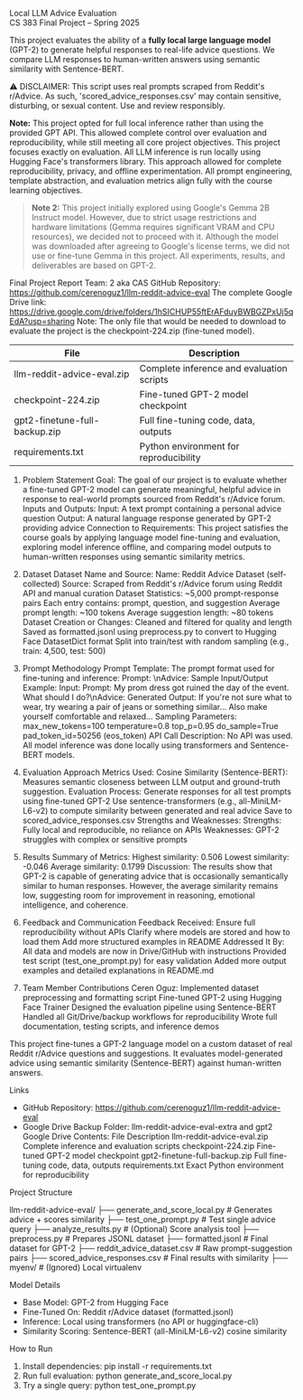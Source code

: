Local LLM Advice Evaluation  
CS 383 Final Project – Spring 2025

This project evaluates the ability of a **fully local large language model** (GPT-2) to generate helpful responses to real-life advice questions. We compare LLM responses to human-written answers using semantic similarity with Sentence-BERT.

⚠️ DISCLAIMER:
This script uses real prompts scraped from Reddit's r/Advice. As such, 'scored_advice_responses.csv' may contain sensitive, disturbing, or sexual content. Use and review responsibly.

**Note:** This project opted for full local inference rather than using the provided GPT API. This allowed complete control over evaluation and reproducibility, while still meeting all core project objectives. This project focuses exactly on evaluation. All LLM inference is run locally using Hugging Face's transformers library. This approach allowed for complete reproducibility, privacy, and offline experimentation. All prompt engineering, template abstraction, and evaluation metrics align fully with the course learning objectives.

> **Note 2:** This project initially explored using Google's Gemma 2B Instruct model. However, due to strict usage restrictions and hardware limitations (Gemma requires significant VRAM and CPU resources), we decided not to proceed with it. Although the model was downloaded after agreeing to Google's license terms, we did not use or fine-tune Gemma in this project. All experiments, results, and deliverables are based on GPT-2.


Final Project Report
Team: 2 aka CAS
GitHub Repository: https://github.com/cerenoguz1/llm-reddit-advice-eval
The complete Google Drive link: https://drive.google.com/drive/folders/1hSICHUP55ftErAFduyBWBGZPxUj5qEdA?usp=sharing
Note: The only file that would be needed to download to evaluate the project is the checkpoint-224.zip (fine-tuned model). 

| File                          | Description                                |
|-------------------------------|--------------------------------------------|
| llm-reddit-advice-eval.zip    | Complete inference and evaluation scripts  |
| checkpoint-224.zip            | Fine-tuned GPT-2 model checkpoint          |
| gpt2-finetune-full-backup.zip | Full fine-tuning code, data, outputs       |
| requirements.txt              | Python environment for reproducibility     |


1. Problem Statement
Goal:
The goal of our project is to evaluate whether a fine-tuned GPT-2 model can generate meaningful, helpful advice in response to real-world prompts sourced from Reddit's r/Advice forum.
Inputs and Outputs:
Input: A text prompt containing a personal advice question
Output: A natural language response generated by GPT-2 providing advice
Connection to Requirements:
This project satisfies the course goals by applying language model fine-tuning and evaluation, exploring model inference offline, and comparing model outputs to human-written responses using semantic similarity metrics.

2. Dataset
Dataset Name and Source:
Name: Reddit Advice Dataset (self-collected)
Source: Scraped from Reddit's r/Advice forum using Reddit API and manual curation
Dataset Statistics:
~5,000 prompt-response pairs
Each entry contains: prompt, question, and suggestion
Average prompt length: ~100 tokens
Average suggestion length: ~80 tokens
Dataset Creation or Changes:
Cleaned and filtered for quality and length
Saved as formatted.jsonl using preprocess.py to convert to Hugging Face DatasetDict format
Split into train/test with random sampling (e.g., train: 4,500, test: 500)

3. Prompt Methodology
Prompt Template:
The prompt format used for fine-tuning and inference:
Prompt: <user advice question>\nAdvice:
Sample Input/Output Example:
Input:
Prompt: My prom dress got ruined the day of the event. What should I do?\nAdvice:
Generated Output:
If you're not sure what to wear, try wearing a pair of jeans or something similar... Also make yourself comfortable and relaxed...
Sampling Parameters:
max_new_tokens=100
temperature=0.8
top_p=0.95
do_sample=True
pad_token_id=50256 (eos_token)
API Call Description:
No API was used. All model inference was done locally using transformers and Sentence-BERT models.

4. Evaluation Approach
Metrics Used:
Cosine Similarity (Sentence-BERT): Measures semantic closeness between LLM output and ground-truth suggestion.
Evaluation Process:
Generate responses for all test prompts using fine-tuned GPT-2
Use sentence-transformers (e.g., all-MiniLM-L6-v2) to compute similarity between generated and real advice
Save to scored_advice_responses.csv
Strengths and Weaknesses:
Strengths: Fully local and reproducible, no reliance on APIs
Weaknesses: GPT-2 struggles with complex or sensitive prompts

5. Results
Summary of Metrics:
Highest similarity: 0.506
Lowest similarity: -0.046
Average similarity: 0.1799
Discussion:
The results show that GPT-2 is capable of generating advice that is occasionally semantically similar to human responses. However, the average similarity remains low, suggesting room for improvement in reasoning, emotional intelligence, and coherence.

6. Feedback and Communication
Feedback Received:
Ensure full reproducibility without APIs
Clarify where models are stored and how to load them
Add more structured examples in README
Addressed It By:
All data and models are now in Drive/GitHub with instructions
Provided test script (test_one_prompt.py) for easy validation
Added more output examples and detailed explanations in README.md

7. Team Member Contributions
Ceren Oguz:
Implemented dataset preprocessing and formatting script
Fine-tuned GPT-2 using Hugging Face Trainer
Designed the evaluation pipeline using Sentence-BERT
Handled all Git/Drive/backup workflows for reproducibility
Wrote full documentation, testing scripts, and inference demos

This project fine-tunes a GPT-2 language model on a custom dataset of real Reddit r/Advice questions and suggestions. It evaluates model-generated advice using semantic similarity (Sentence-BERT) against human-written answers.

Links
* GitHub Repository: https://github.com/cerenoguz1/llm-reddit-advice-eval
* Google Drive Backup Folder: llm-reddit-advice-eval-extra and gpt2
Google Drive Contents:
File	Description
llm-reddit-advice-eval.zip	Complete inference and evaluation scripts
checkpoint-224.zip	Fine-tuned GPT-2 model checkpoint
gpt2-finetune-full-backup.zip	Full fine-tuning code, data, outputs
requirements.txt	Exact Python environment for reproducibility

Project Structure

llm-reddit-advice-eval/
├── generate_and_score_local.py        # Generates advice + scores similarity
├── test_one_prompt.py                 # Test single advice query
├── analyze_results.py                 # (Optional) Score analysis tool
├── preprocess.py                      # Prepares JSONL dataset
├── formatted.jsonl                    # Final dataset for GPT-2
├── reddit_advice_dataset.csv         # Raw prompt-suggestion pairs
├── scored_advice_responses.csv       # Final results with similarity
├── myenv/                             # (Ignored) Local virtualenv

Model Details
* Base Model: GPT-2 from Hugging Face
* Fine-Tuned On: Reddit r/Advice dataset (formatted.jsonl)
* Inference: Local using transformers (no API or huggingface-cli)
* Similarity Scoring: Sentence-BERT (all-MiniLM-L6-v2) cosine similarity

How to Run
1. Install dependencies: pip install -r requirements.txt
2. Run full evaluation: python generate_and_score_local.py
3. Try a single query: python test_one_prompt.py
